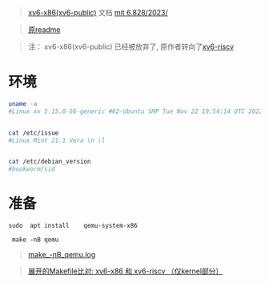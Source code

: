 

> [xv6-x86(xv6-public)](https://github.com/mit-pdos/xv6-public.git) 文档 [mit 6.828/2023/](https://pdos.csail.mit.edu/6.828/2023/)

> [原readme](https://github.com/mit-pdos/xv6-public/blob/master/README)

> 注：  xv6-x86(xv6-public) 已经被放弃了, 原作者转向了[xv6-riscv](https://github.com/mit-pdos/xv6-riscv.git)
# 环境
```bash
uname -a
#Linux xx 5.15.0-56-generic #62-Ubuntu SMP Tue Nov 22 19:54:14 UTC 2022 x86_64 x86_64 x86_64 GNU/Linux


cat /etc/issue
#Linux Mint 21.1 Vera \n \l


cat /etc/debian_version
#bookworm/sid
```

# 准备
```shell
sudo  apt install    qemu-system-x86

```

```shell
 make -nB qemu
```

> [make_-nB_qemu.log](https://gitcode.net/crk/xv6-public/-/blob/main/study/make_-nB_qemu.log)



> [展开的Makefile比对: xv6-x86 和 xv6-riscv （仅kernel部分）](https://gitcode.net/crk/xv6-public/-/raw/main/study/xv6--x86-cmp-riscv.png)